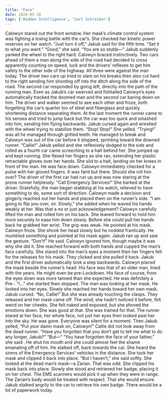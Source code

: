 ```yaml
---
title: "Face"
date: 2020-05-30
tags: ['Hidden Intelligence', 'Carl Schreiber']
---
```


Calowyn stared out the front window. Her mask’s climate control system was fighting a losing battle with the car’s. She checked her kinetic power reserves on her watch. “Just turn it off,” Jakub said for the fifth time. “Set it to what you want.” “Good,” she said. “You are so stubb—“ Jakub suddenly yanked the wheel to the right hard. Calowyn braced instinctively. Two cars ahead of them a man along the side of the road had decided to cross apparently counting on speed, luck and the drivers’ reflexes to get him safely to the other side of the highway. All three were against the man today. The driver two cars up tried to slam on his breaks then also cut hard to the right sending him shooting off into the ditch along the side of the road. The second car responded by going left, directly into the path of the running man. Even as Jakub’s car swerved and fishtailed Calowyn’s eyes automatically tracked the doomed man and the second car baring down on him. The driver and walker seemed to see each other and froze, both forgetting the car’s quarter ton of steel and fiberglass and quickly shortening distance separating them. At the last moment the runner came to his senses and tried to jump back but the car was too quick and smashed into him, sending him flying backwards. Jakub cursed again and wrestled with the wheel trying to stabilize them. “Stop! Stop!” She yelled. “Trying!” was all he managed through gritted teeth. He managed to break and Calowyn was out of the car before it stopped, sprinting toward the downed runner. “Callie!” Jakub yelled and she reflexively dodged to the side and rolled as a fourth car came screeching to a halt behind her. She jumped up and kept running. She flexed her fingers as she ran, extending her plastic retractable gloves over her hands. She slid to a halt, landing on her knees in front of the man. He was face down. Calowyn immediately checked for a pulse with her gloved fingers. It was faint but there. Should she roll him over? The driver of the first car had run up and was now staring at the prone runner helplessly. “Call Emergency Services!” She barked at the driver. Gratefully, the man began stabbing at his watch, relieved to have something to do, some sort of direction. Calowyn made a decision and gingerly reached out her hands and placed them on the runner’s side. “I am going to flip you over, sir. Slowly,” she added when he waved his hands weakly at her. Was that a no or just acknowledgement? Calowyn carefully lifted the man and rolled him on his back. She leaned forward to hold him more securely to ease him down slowly. Before she could pull her hands back he grabbed her wrist. The grip was weak. He pointed at his mask. Calowyn froze. She shook her head slowly but he nodded frantically. He mumbled something and pointed at his mask again. Jakub ran up and saw the gesture. “Don’t!” He said. Calowyn ignored him, though maybe it was why she did it. She reached forward with both hands and cupped the man’s face carefully. She stared into the man’s eyes a moment then her fingers felt for the releases for his mask. They clicked and she pulled it back. Jakub and the first driver automatically took a step backwards. Calowyn placed the mask beside the runner’s head. His face was that of an older man, lined with the years. He might even be pre-Lockdown. His face of course, from the eyes down was more tanned than she expected. He was definitely a Pre-. “I...” she started then stopped. The man was looking at her mask. He looked into her eyes. Slowly she reached her hands toward her own mask. Jakub cursed. “No, Callie!” But she was already touching the clasps. They released and her mask came off. The wind, she hadn’t noticed it before, felt weird on her cheeks. She felt naked and exposed, but she shoved the emotions down. She was good at that. She was trained for that. The runner stared at her face, her whole face, not just her eyes then looked past her into the sky. He was gone. Everyone was silent for a moment. Then Jakub yelled, “Put your damn mask on, Calowyn!” Callie did not look away from the dead runner. “Have you forgotten that you don’t get to tell me what to do any longer, Jakub?” “But—“ “You have forgotten the face of your father,” she said . He shut his mouth and she could almost feel the shame emanating off of him. He stalked off, back towards the car. She heard the sirens of the Emergency Services’ vehicles in the distance. She took her mask and clipped it back into place. “But I haven’t,” she said softly. She looked at the dead man’s mask—a Zarian. That was odd. She clipped his mask back into place. Slowly she stood and retrieved her badge, placing it on her chest. The EMS scanners would pick it up when they were in range. The Zarian’s body would be treated with respect. That she would ensure. Jakub stalked angrily to the car to retrieve his own badge. There would be a lot of paperwork today.
